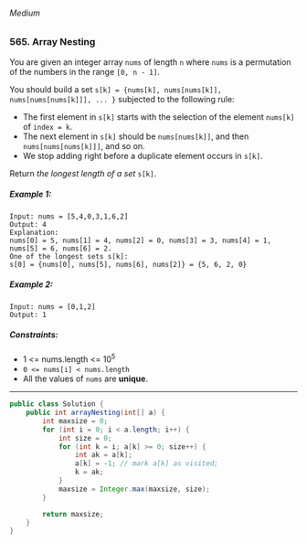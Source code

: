 ###### Medium

### 565. Array Nesting

You are given an integer array `nums` of length `n` where `nums` is a permutation of the numbers in the range `[0, n - 1]`.

You should build a set `s[k] = {nums[k], nums[nums[k]], nums[nums[nums[k]]], ... }` subjected to the following rule:

- The first element in `s[k]` starts with the selection of the element `nums[k]` of `index = k`.
- The next element in `s[k]` should be `nums[nums[k]]`, and then `nums[nums[nums[k]]]`, and so on.
- We stop adding right before a duplicate element occurs in `s[k]`.

Return _the longest length of a set_ `s[k]`.

 

##### Example 1:
```
Input: nums = [5,4,0,3,1,6,2]
Output: 4
Explanation: 
nums[0] = 5, nums[1] = 4, nums[2] = 0, nums[3] = 3, nums[4] = 1, nums[5] = 6, nums[6] = 2.
One of the longest sets s[k]:
s[0] = {nums[0], nums[5], nums[6], nums[2]} = {5, 6, 2, 0}
```
##### Example 2:
```
Input: nums = [0,1,2]
Output: 1
``` 

##### Constraints:

- 1 <= nums.length <= 10<sup>5</sup>
- `0 <= nums[i] < nums.length`
- All the values of `nums` are **unique**.

***

```java
public class Solution {
    public int arrayNesting(int[] a) {
        int maxsize = 0;
        for (int i = 0; i < a.length; i++) {
            int size = 0;
            for (int k = i; a[k] >= 0; size++) {
                int ak = a[k];
                a[k] = -1; // mark a[k] as visited;
                k = ak;
            }
            maxsize = Integer.max(maxsize, size);
        }

        return maxsize;
    }
}
```
